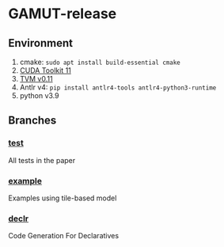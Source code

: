 # GAMUT-release

## Environment

1. cmake: `sudo apt install build-essential cmake`
2. [CUDA Toolkit 11](https://developer.nvidia.com/cuda-11-8-0-download-archive)
3. [TVM v0.11](https://tvm.apache.org/docs/v0.11.0/install/index.html)
4. Antlr v4: `pip install antlr4-tools antlr4-python3-runtime`
5. python v3.9

## Branches

### [test](https://github.com/xxcisxxc/GAMUT-release/tree/test)

All tests in the paper

### [example](https://github.com/xxcisxxc/GAMUT-release/tree/example)

Examples using tile-based model

### [declr](https://github.com/xxcisxxc/GAMUT-release/tree/declr)

Code Generation For Declaratives

